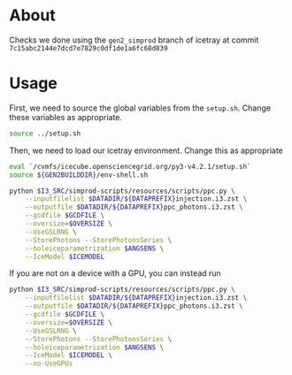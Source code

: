 # About

Checks we done using the `gen2_simprod` branch of icetray at commit `7c15abc2144e7dcd7e7829c0df1de1a6fc68d839`

# Usage

First, we need to source the global variables from the `setup.sh`.
Change these variables as appropriate.

```bash
source ../setup.sh
```

Then, we need to load our icetray environment.
Change this as appropriate

```bash
eval `/cvmfs/icecube.opensciencegrid.org/py3-v4.2.1/setup.sh`
source ${GEN2BUILDDIR}/env-shell.sh
```

```bash
python $I3_SRC/simprod-scripts/resources/scripts/ppc.py \
    --inputfilelist $DATADIR/${DATAPREFIX}injection.i3.zst \
    --outputfile $DATADIR/${DATAPREFIX}ppc_photons.i3.zst \
    --gcdfile $GCDFILE \
    --oversize=$OVERSIZE \
    --UseGSLRNG \
    --StorePhotons --StorePhotonsSeries \
    --holeiceparametrization $ANGSENS \
    --IceModel $ICEMODEL
```

If you are not on a device with a GPU, you can instead run

```bash
python $I3_SRC/simprod-scripts/resources/scripts/ppc.py \
    --inputfilelist $DATADIR/${DATAPREFIX}injection.i3.zst \
    --outputfile $DATADIR/${DATAPREFIX}ppc_photons.i3.zst \
    --gcdfile $GCDFILE \
    --oversize=$OVERSIZE \
    --UseGSLRNG \
    --StorePhotons --StorePhotonsSeries \
    --holeiceparametrization $ANGSENS \
    --IceModel $ICEMODEL \
    --no-UseGPUs
```


